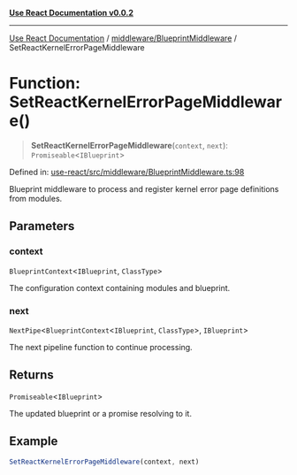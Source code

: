 [**Use React Documentation v0.0.2**](../../../README.md)

***

[Use React Documentation](../../../modules.md) / [middleware/BlueprintMiddleware](../README.md) / SetReactKernelErrorPageMiddleware

# Function: SetReactKernelErrorPageMiddleware()

> **SetReactKernelErrorPageMiddleware**(`context`, `next`): `Promiseable`\<`IBlueprint`\>

Defined in: [use-react/src/middleware/BlueprintMiddleware.ts:98](https://github.com/stonemjs/use-react/blob/4786d31a3beb1c9f15eb30e2c9c2b12c786b755a/src/middleware/BlueprintMiddleware.ts#L98)

Blueprint middleware to process and register kernel error page definitions from modules.

## Parameters

### context

`BlueprintContext`\<`IBlueprint`, `ClassType`\>

The configuration context containing modules and blueprint.

### next

`NextPipe`\<`BlueprintContext`\<`IBlueprint`, `ClassType`\>, `IBlueprint`\>

The next pipeline function to continue processing.

## Returns

`Promiseable`\<`IBlueprint`\>

The updated blueprint or a promise resolving to it.

## Example

```typescript
SetReactKernelErrorPageMiddleware(context, next)
```
